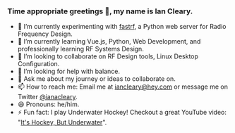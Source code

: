 ### Time appropriate greetings 👋, my name is Ian Cleary.

- 🔭 I’m currently experimenting with [fastrf](https://fastrf.iancleary.me/), a Python web server for Radio Frequency Design.
- 🌱 I’m currently learning Vue.js, Python, Web Development, and professionally learning RF Systems Design.
- 👯 I’m looking to collaborate on RF Design tools, Linux Desktop Configuration.
- 🤔 I’m looking for help with balance.
- 💬 Ask me about my journey or ideas to collaborate on.
- 📫 How to reach me: Email me at [iancleary@hey.com](mailto:iancleary@hey.com) or message me on Twitter [@ianacleary](https://twitter.com/ianacleary).
- 😄 Pronouns: he/him.
- ⚡ Fun fact: I play Underwater Hockey! Checkout a great YouTube video: "[It's Hockey, But Underwater](https://www.youtube.com/watch?v=SAukrpTEvZA)".
